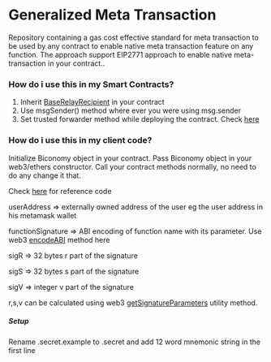 # Generalized Meta Transaction

Repository containing a gas cost effective standard for meta transaction to be used by any contract to enable native meta transaction feature on any function.
The approach support EIP2771 approach to enable native meta-transaction in your contract..

<h3>How do i use this in my Smart Contracts?</h3>

1. Inherit <a href="https://github.com/opengsn/forwarder/blob/master/contracts/BaseRelayRecipient.sol" target="_blank" >BaseRelayRecipient</a> in your contract
2. Use msgSender() method where ever you were using msg.sender
3. Set trusted forwarder method while deploying the contract. Check <a href="https://docs.biconomy.io/misc/contract-addresses#binance-testnet" target="_blank" >here</a>

<h3>How do i use this in my client code?</h3>
Initialize Biconomy object in your contract. Pass Biconomy object in your web3/ethers constructor. Call your contract methods normally, no need to do any change it that. 

Check <a href="https://docs.biconomy.io/guides/enable-paying-gas-in-erc20/sdk#sdk-frontend-integration" target="_blank" >here</a> for reference code
<br/>

userAddress       => externally owned address of the user eg the user address in his metamask wallet<br/>

functionSignature => ABI encoding of function name with its parameter. Use web3 <a href="https://web3js.readthedocs.io/en/v1.2.4/web3-eth-contract.html#methods-mymethod-encodeabi" target="_blank" >encodeABI</a> method here

sigR              => 32 bytes r part of the signature

sigS              => 32 bytes s part of the signature

sigV              => integer v part of the signature


r,s,v can be calculated using web3 <a href="https://web3js.readthedocs.io/en/v2.0.0-alpha/web3-utils.html#getsignatureparameters" target="_blank" >getSignatureParameters</a> utility method.

<h5>Setup</h5>
Rename .secret.example to .secret and add 12 word mnemonic string in the first line<br/><br/>
